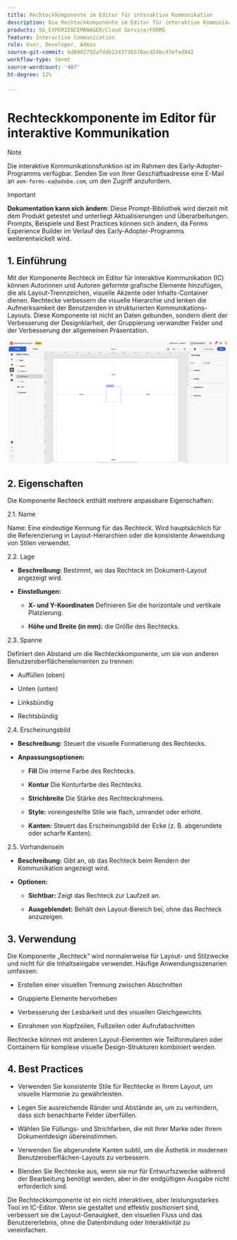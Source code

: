 ```yaml
---
title: Rechteckkomponente im Editor für interaktive Kommunikation
description: Die Rechteckkomponente im Editor für interaktive Kommunikation in AEM Forms ermöglicht es Autorinnen und Autoren, geformte grafische Elemente hinzuzufügen, die als Layout-Trennzeichen, visuelle Akzente oder Inhalts-Container dienen.
products: SG_EXPERIENCEMANAGER/Cloud Service/FORMS
feature: Interactive Communication
role: User, Developer, Admin
source-git-commit: bd8992792afddb2243736578acd24bc47efad842
workflow-type: tm+mt
source-wordcount: '487'
ht-degree: 12%

---
```



# Rechteckkomponente im Editor für interaktive Kommunikation

>[!NOTE]
>
> Die interaktive Kommunikationsfunktion ist im Rahmen des Early-Adopter-Programms verfügbar. Senden Sie von Ihrer Geschäftsadresse eine E-Mail an `aem-forms-ea@adobe.com`, um den Zugriff anzufordern.

>[!IMPORTANT]
>
> **Dokumentation kann sich ändern**: Diese Prompt-Bibliothek wird derzeit mit dem Produkt getestet und unterliegt Aktualisierungen und Überarbeitungen. Prompts, Beispiele und Best Practices können sich ändern, da Forms Experience Builder im Verlauf des Early-Adopter-Programms weiterentwickelt wird.

## &#x200B;1. Einführung

Mit der Komponente Rechteck im Editor für interaktive Kommunikation (IC) können Autorinnen und Autoren geformte grafische Elemente hinzufügen, die als Layout-Trennzeichen, visuelle Akzente oder Inhalts-Container dienen. Rechtecke verbessern die visuelle Hierarchie und lenken die Aufmerksamkeit der Benutzenden in strukturierten Kommunikations-Layouts.
Diese Komponente ist nicht an Daten gebunden, sondern dient der Verbesserung der Designklarheit, der Gruppierung verwandter Felder und der Verbesserung der allgemeinen Präsentation.

![IC-Dokument suchen](/help/forms/interactive-communication/assets/rectangle.png)

## &#x200B;2. Eigenschaften

Die Komponente Rechteck enthält mehrere anpassbare Eigenschaften:

2.1. Name

Name: Eine eindeutige Kennung für das Rechteck. Wird hauptsächlich für die Referenzierung in Layout-Hierarchien oder die konsistente Anwendung von Stilen verwendet.

2.2. Lage

- **Beschreibung:** Bestimmt, wo das Rechteck im Dokument-Layout angezeigt wird.

- **Einstellungen:**

   - **X- und Y-Koordinaten** Definieren Sie die horizontale und vertikale Platzierung.

   - **Höhe und Breite (in mm):** die Größe des Rechtecks.

2.3. Spanne

Definiert den Abstand um die Rechteckkomponente, um sie von anderen Benutzeroberflächenelementen zu trennen:

- Auffüllen (oben)

- Unten (unten)

- Linksbündig

- Rechtsbündig

2.4. Erscheinungsbild

- **Beschreibung:** Steuert die visuelle Formatierung des Rechtecks.

- **Anpassungsoptionen:**

   - **Fill** Die interne Farbe des Rechtecks.

   - **Kontur** Die Konturfarbe des Rechtecks.

   - **Strichbreite** Die Stärke des Rechteckrahmens.

   - **Style:** voreingestellte Stile wie flach, umrandet oder erhöht.

   - **Kanten:** Steuert das Erscheinungsbild der Ecke (z. B. abgerundete oder scharfe Kanten).

2.5. Vorhandensein

- **Beschreibung:** Gibt an, ob das Rechteck beim Rendern der Kommunikation angezeigt wird.

- **Optionen:**

   - **Sichtbar:** Zeigt das Rechteck zur Laufzeit an.

   - **Ausgeblendet:** Behält den Layout-Bereich bei, ohne das Rechteck anzuzeigen.

## &#x200B;3. Verwendung

Die Komponente „Rechteck“ wird normalerweise für Layout- und Stilzwecke und nicht für die Inhaltseingabe verwendet. Häufige Anwendungsszenarien umfassen:

- Erstellen einer visuellen Trennung zwischen Abschnitten

- Gruppierte Elemente hervorheben

- Verbesserung der Lesbarkeit und des visuellen Gleichgewichts

- Einrahmen von Kopfzeilen, Fußzeilen oder Aufrufabschnitten

Rechtecke können mit anderen Layout-Elementen wie Teilformularen oder Containern für komplexe visuelle Design-Strukturen kombiniert werden.

## 4. Best Practices

- Verwenden Sie konsistente Stile für Rechtecke in Ihrem Layout, um visuelle Harmonie zu gewährleisten.

- Legen Sie ausreichende Ränder und Abstände an, um zu verhindern, dass sich benachbarte Felder überfüllen.

- Wählen Sie Füllungs- und Strichfarben, die mit Ihrer Marke oder Ihrem Dokumentdesign übereinstimmen.

- Verwenden Sie abgerundete Kanten subtil, um die Ästhetik in modernen Benutzeroberflächen-Layouts zu verbessern.

- Blenden Sie Rechtecke aus, wenn sie nur für Entwurfszwecke während der Bearbeitung benötigt werden, aber in der endgültigen Ausgabe nicht erforderlich sind.

Die Rechteckkomponente ist ein nicht interaktives, aber leistungsstarkes Tool im IC-Editor. Wenn sie gestaltet und effektiv positioniert sind, verbessert sie die Layout-Genauigkeit, den visuellen Fluss und das Benutzererlebnis, ohne die Datenbindung oder Interaktivität zu vereinfachen.


